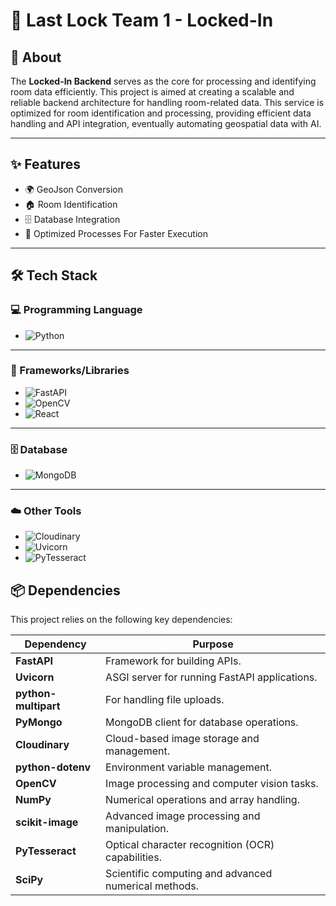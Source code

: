 # 🔑 Last Lock Team 1 - Locked-In

## 📝 About

The **Locked-In Backend** serves as the core for processing and identifying room data efficiently. This project is aimed at creating a scalable and reliable backend architecture for handling room-related data. This service is optimized for room identification and processing, providing efficient data handling and API integration, eventually automating geospatial data with AI.

---

## ✨ Features

- 🌍 GeoJson Conversion
- 🏠 Room Identification
- 🗄️ Database Integration
- 🚀 Optimized Processes For Faster Execution

---

## 🛠️ Tech Stack

### 💻 Programming Language
- ![Python](https://img.shields.io/badge/Python-3776AB?style=for-the-badge&logo=python&logoColor=white)

---

### 🧩 Frameworks/Libraries
- ![FastAPI](https://img.shields.io/badge/FastAPI-009688?style=for-the-badge&logo=fastapi&logoColor=white)
- ![OpenCV](https://img.shields.io/badge/OpenCV-5C3EE8?style=for-the-badge&logo=opencv&logoColor=white)
- ![React](https://img.shields.io/badge/React-61DAFB?style=for-the-badge&logo=react&logoColor=black)

---

### 🗄️ Database
- ![MongoDB](https://img.shields.io/badge/MongoDB-47A248?style=for-the-badge&logo=mongodb&logoColor=white)

---

### ☁️ Other Tools
- ![Cloudinary](https://img.shields.io/badge/Cloudinary-3448C5?style=for-the-badge&logo=cloudinary&logoColor=white)
- ![Uvicorn](https://img.shields.io/badge/Uvicorn-FF69B4?style=for-the-badge)
- ![PyTesseract](https://img.shields.io/badge/PyTesseract-0C66C2?style=for-the-badge)


## 📦 Dependencies

This project relies on the following key dependencies:

| Dependency           | Purpose                                                   |
|-----------------------|-----------------------------------------------------------|
| **FastAPI**          | Framework for building APIs.                              |
| **Uvicorn**          | ASGI server for running FastAPI applications.             |
| **python-multipart** | For handling file uploads.                                |
| **PyMongo**          | MongoDB client for database operations.                   |
| **Cloudinary**       | Cloud-based image storage and management.                 |
| **python-dotenv**    | Environment variable management.                          |
| **OpenCV**           | Image processing and computer vision tasks.              |
| **NumPy**            | Numerical operations and array handling.                 |
| **scikit-image**     | Advanced image processing and manipulation.               |
| **PyTesseract**      | Optical character recognition (OCR) capabilities.         |
| **SciPy**            | Scientific computing and advanced numerical methods.      |
